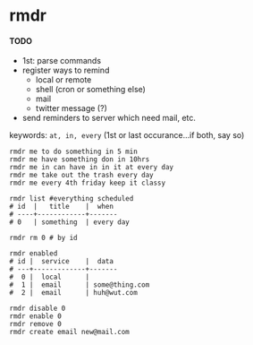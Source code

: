 # rmdr

#### TODO
+ 1st: parse commands
+ register ways to remind
  + local or remote
  + shell (cron or something else)
  + mail
  + twitter message (?)
+ send reminders to server which need mail, etc.

keywords: `at, in, every` (1st or last occurance...if both, say so)

```
rmdr me to do something in 5 min
rmdr me have something don in 10hrs
rmdr me in can have in in it at every day
rmdr me take out the trash every day
rmdr me every 4th friday keep it classy

rmdr list #everything scheduled
# id  |   title    |  when
# ----+------------+-------
# 0   | something  | every day

rmdr rm 0 # by id

rmdr enabled
# id |  service    |  data
# ---+-------------+-------
#  0 |  local      |       
#  1 |  email      | some@thing.com
#  2 |  email      | huh@wut.com

rmdr disable 0
rmdr enable 0
rmdr remove 0
rmdr create email new@mail.com
```
